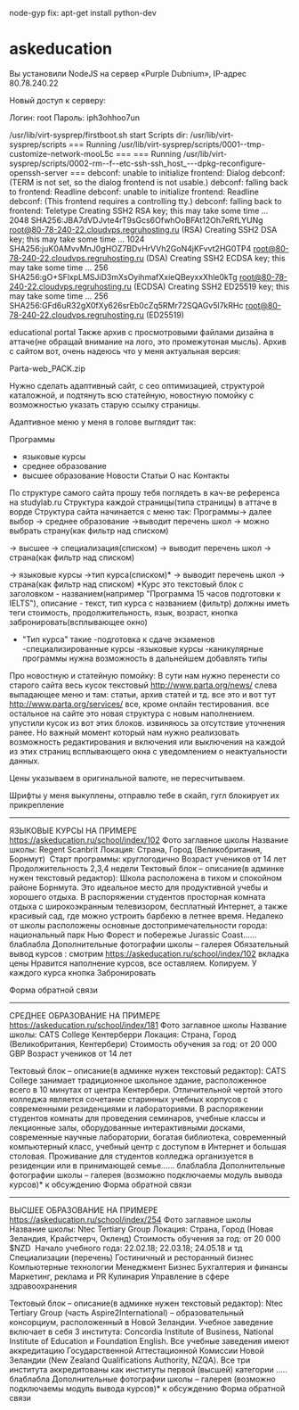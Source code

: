 node-gyp fix: apt-get install python-dev

# askeducation
Вы установили NodeJS на сервер «Purple Dubnium», IP-адрес 80.78.240.22

Новый доступ к серверу:

Логин: root
Пароль: iph3ohhoo7un

/usr/lib/virt-sysprep/firstboot.sh start
Scripts dir: /usr/lib/virt-sysprep/scripts
=== Running /usr/lib/virt-sysprep/scripts/0001--tmp-customize-network-mooL5c ===
=== Running /usr/lib/virt-sysprep/scripts/0002-rm--f--etc-ssh-ssh_host_---dpkg-reconfigure-openssh-server ===
debconf: unable to initialize frontend: Dialog
debconf: (TERM is not set, so the dialog frontend is not usable.)
debconf: falling back to frontend: Readline
debconf: unable to initialize frontend: Readline
debconf: (This frontend requires a controlling tty.)
debconf: falling back to frontend: Teletype
Creating SSH2 RSA key; this may take some time ...
2048 SHA256:JBA7dVDJvte4rT9sGcs6OfwhOoBFAt12Oh7eRfLYUNg root@80-78-240-22.cloudvps.regruhosting.ru (RSA)
Creating SSH2 DSA key; this may take some time ...
1024 SHA256:juK0AMvvMnJ0gHOZ7BDvHrVVh2GoN4jKFvvt2HG0TP4 root@80-78-240-22.cloudvps.regruhosting.ru (DSA)
Creating SSH2 ECDSA key; this may take some time ...
256 SHA256:gO+SFlxpLMSJiD3mXsOyihmafXxieQBeyxxXhle0kTg root@80-78-240-22.cloudvps.regruhosting.ru (ECDSA)
Creating SSH2 ED25519 key; this may take some time ...
256 SHA256:GFd6uR32gX0fXy626srEb0cZq5RMr72SQAGv5l7kRHc root@80-78-240-22.cloudvps.regruhosting.ru (ED25519)


educational portal
Также архив с просмотровыми файлами дизайна в аттаче(не обращай внимание на лого, это промежутоная мысль).
Архив с сайтом вот, очень надеюсь что у меня актуальная версия:

 Parta-web_PACK.zip

Нужно сделать адаптивный сайт, с сео оптимизацией, структурой каталожной, и подтянуть всю статейную, новостную помойку с возможностью указать старую ссылку страницы.


Адаптивное меню у меня в голове выглядит так:

Программы
- языковые курсы
- среднее образование
- высшее образование
Новости
Статьи
О нас 
Контакты

По структуре самого сайта прошу тебя поглядеть в кач-ве референса на studylab.ru
Структура каждой страницы(типа страницы) в аттаче в ворде
Структура сайта начинается с меню так: Программы->
далее выбор
-> среднее образование ->выводит перечень школ -> можно выбрать страну(как фильтр над списком)

-> высшее -> специализация(списком) -> выводит перечень школ -> страна(как фильтр над списком)

-> языковые курсы ->тип курса(списком)* -> выводит перечень школ -> страна(как фильтр над списком)
*Курс это текстовый блок с заголовком - названием(например "Программа 15 часов подготовки к IELTS"), описание - текст, тип курса с названием (фильтр)  должны иметь теги стоимость, продолжительность, язык, возраст,  кнопка забронировать(всплывающее окно)
* "Тип курса" такие 
-подготовка к сдаче экзаменов
-специализированные курсы
-языковые курсы
-каникулярные программы
нужна возможность в дальнейшем добавлять типы


Про новостную и статейную помойку:
В сути нам нужно перенести со старого сайта весь кусок текстовый http://www.parta.org/news/ слева выпадающее меню и там: статьи, архив статей и тд. все это 
и вот тут http://www.parta.org/services/ все, кроме онлайн тестирования. 
все остальное на сайте это новая структура с новым наполнением.  упустили кусок из вот этих блоков. извиняюсь за отсутствие уточнения ранее.
Но важный момент который нам нужно реализовать возможность редактирования и включения или выключения на каждой из этих страниц всплывающего окна с уведомлением о неактуальности данных.

Цены указываем в оригинальной валюте, не пересчитываем. 

Шрифты у меня выкуплены, отправлю тебе в скайп, гугл блокирует их прикрепление

***********************************

ЯЗЫКОВЫЕ КУРСЫ НА ПРИМЕРЕ  https://askeducation.ru/school/index/102 
Фото заглавное школы
Название школы: Regent Scanbrit
Локация: Страна, Город  (Великобритания, Борнмут)
 Старт программы: круглогодично 
Возраст учеников от 14 лет
Продолжительность 2,3,4 недели
Тектовый блок – описание(в админке нужен текстовый редактор):
Школа расположена в тихом и спокойном районе Борнмута. Это идеальное место для продуктивной учебы и хорошего отдыха. В распоряжении студентов просторная комната отдыха с широкоэкранным телевизором, бесплатный Интернет, а также красивый сад, где можно устроить барбекю в летнее время. Недалеко от школы расположены основные достопримечательности города: национальный парк Нью Форест и побережье Jurassic Coast.….. блаблабла
Дополнительные фотографии школы – галерея
Обязательный вывод курсов : смотрим https://askeducation.ru/school/index/102 вкладка цены
Нравится наполнение курсов, все оставляем. Копируем. У каждого курса кнопка Забронировать

Форма обратной связи

**********************************************

СРЕДНЕЕ ОБРАЗОВАНИЕ НА ПРИМЕРЕ https://askeducation.ru/school/index/181
Фото заглавное школы
Название школы: CATS College Кентерберри
Локация: Страна, Город (Великобритания, Кентербери)
Стоимость обучения за год: от 20 000 GBP
Возраст учеников от 14 лет

Тектовый блок – описание(в админке нужен текстовый редактор):
CATS College занимает традиционное школьное здание, расположенное всего в 10 минутах от центра Кентербери. Отличительной чертой этого колледжа является сочетание старинных учебных корпусов с современными резиденциями и лабораториями. В распоряжении студентов комнаты для проведения семинаров, учебные классы и лекционные залы, оборудованные интерактивными досками, современные научные лаборатории, богатая библиотека, современный компьютерный класс, учебный центр с доступом в Интернет и большая столовая. Проживание для студентов колледжа организуется в резиденции или в принимающей семье.….. блаблабла
Дополнительные фотографии школы – галерея
(возможно подключаемы модуль вывода курсов)* к обсуждению
Форма обратной связи

***********************************************


ВЫСШЕЕ ОБРАЗОВАНИЕ НА ПРИМЕРЕ https://askeducation.ru/school/index/254
Фото заглавное школы
Название школы: Ntec Tertiary Group
Локация: Страна, Город (Новая Зеландия, Крайстчерч, Окленд)
Стоимость обучения за год: от 20 000 $NZD
 Начало учебного года: 22.02.18; 22.03.18; 24.05.18 и тд 
Специализации (перечень) 
Гостиничный и ресторанный бизнес
Компьютерные технологии
Менеджмент
Бизнес
Бухгалтерия и финансы
Маркетинг, реклама и PR
Кулинария
Управление в сфере здравоохранения

Тектовый блок – описание(в админке нужен текстовый редактор):
Ntec Tertiary Group (часть Aspire2International) – образовательный консорциум, расположенный в Новой Зеландии. Учебное заведение включает в себя 3 института: Concordia Institute of Business, National Institute of Education и Foundation English. Все учебные заведения имеют аккредитацию Государственной Аттестационной Комиссии Новой Зеландии (New Zealand Qualifications Authority, NZQA). Все три института аккредитованы как институты первой (высшей) категории
….. блаблабла
Дополнительные фотографии школы – галерея
(возможно подключаемы модуль вывода курсов)* к обсуждению
Форма обратной связи


